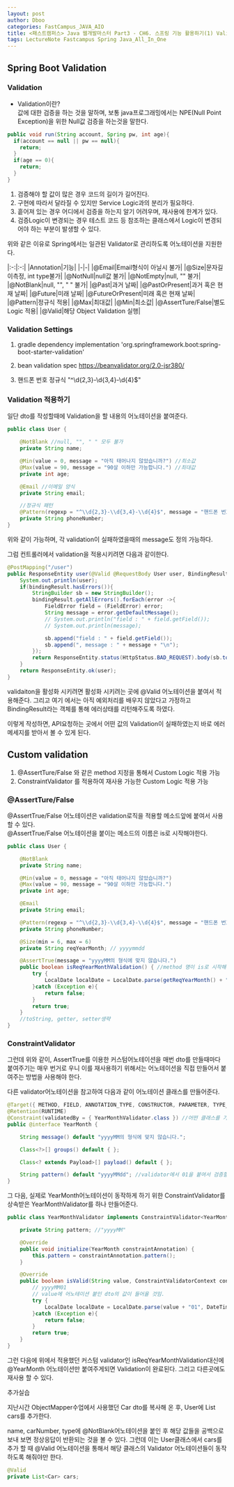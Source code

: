 ```yaml
---
layout: post
author: Dboo
categories: FastCampus_JAVA_AIO
title: <패스트캠퍼스> Java 웹개발마스터 Part3 - CH6. 스프링 기능 활용하기(1) Validation
tags: LectureNote Fastcampus Spring Java_All_In_One
---
```


## Spring Boot Validation

### Validation

- Validation이란?  
값에 대한 검증을 하는 것을 말하며, 보통 java프로그래밍에서는 NPE(Null Point Exception)을 위한
Null값 검증을 하는것을 말한다.

~~~java
public void run(String account, Spring pw, int age){
  if(account == null || pw == null){
    return;
  }
  if(age == 0){
    return;
  }
}
~~~

1. 검증해야 할 값이 많은 경우 코드의 길이가 길어진다.
2. 구현에 따라서 달라질 수 있지만 Service Logic과의 분리가 필요하다.
3. 흩어져 있는 경우 어디에서 검증을 하는지 알기 어려우며, 재사용에 한계가 있다.
4. 검증Logic이 변경되는 경우 테스트 코드 등 참조하는 클래스에서 Logic이 변경되어야 하는 부분이 발생할
수 있다.

위와 같은 이유로 Spring에서는 일관된 Validator로 관리하도록 어노테이션을 지원한다.

|:-:|:-:|
|Annotation|기능|
|-|-|
|@Email|Email형식이 아닐시 불가|
|@Size|문자길이측정, int type불가|
|@NotNull|null값 불가|
|@NotEmpty|null, "" 불가|
|@NotBlank|null, "", " " 불가|
|@Past|과거 날짜|
|@PastOrPresent|과거 혹은 현재 날짜|
|@Future|미래 날짜|
|@FutureOrPresent|미래 혹은 현재 날짜|
|@Pattern|정규식 적용|
|@Max|최대값|
|@Min|최소값|
|@AssertTure/False|별도 Logic 적용|
|@Valid|해당 Object Validation 실행|

### Validation Settings

1. gradle dependency
implementation 'org.springframework.boot:spring-boot-starter-validation'

2. bean validation spec
https://beanvalidator.org/2.0-jsr380/

3. 핸드폰 번호 정규식
"^\\d{2,3}-\\d{3,4}-\\d{4}$"

### Validation 적용하기

일단 dto를 작성할때에 Validation을 할 내용의 어노테이션을 붙여준다.

~~~java
public class User {

    @NotBlank //null, "", " " 모두 불가
    private String name;

    @Min(value = 0, message = "아직 태어나지 않았습니까?") //최소값
    @Max(value = 90, message = "90살 이하만 가능합니다.") //최대값
    private int age;

    @Email //이메일 양식
    private String email;

    //정규식 패턴
    @Pattern(regexp = "^\\d{2,3}-\\d{3,4}-\\d{4}$", message = "핸드폰 번호의 양식과 맞지 않습니다. 01x-xxxx-xxxx")
    private String phoneNumber;
}
~~~

위와 같이 가능하며, 각 validation이 실패하였을때의 message도 정의 가능하다.

그럼 컨트롤러에서 validation을 적용시키려면 다음과 같이한다.

~~~java
@PostMapping("/user")
public ResponseEntity user(@Valid @RequestBody User user, BindingResult bindingResult){
    System.out.println(user);
    if(bindingResult.hasErrors()){
        StringBuilder sb = new StringBuilder();
        bindingResult.getAllErrors().forEach(error ->{
            FieldError field = (FieldError) error;
            String message = error.getDefaultMessage();
            // System.out.println("field : " + field.getField());
            // System.out.println(message);

            sb.append("field : " + field.getField());
            sb.append(", message : " + message + "\n");
        });
        return ResponseEntity.status(HttpStatus.BAD_REQUEST).body(sb.toString());
    }
    return ResponseEntity.ok(user);
}
~~~

validaiton을 활성화 시키려면 활성화 시키려는 곳에 @Valid 어노테이션을 붙여서 적용해준다. 그리고 여기
에서는 아직 예외처리를 배우지 않았다고 가정하고 BindingResult라는 객체를 통해 에러상태를 리턴해주도록
하였다.

이렇게 작성하면, API요청하는 곳에서 어떤 값의 Validation이 실패하였는지 바로 에러메세지를 받아서 볼 수
있게 된다.

## Custom validation

1. @AssertTure/False 와 같은 method 지정을 통해서 Custom Logic 적용 가능
2. ConstraintValidator 를 적용하여 재사용 가능한 Custom Logic 적용 가능

### @AssertTure/False

@AssertTrue/False 어노테이션은 validation로직을 적용할 메소드앞에 붙여서 사용할 수 있다.  
@AssertTrue/False 어노테이션을 붙이는 메소드의 이름은 is로 시작해야한다.

~~~java
public class User {

    @NotBlank
    private String name;

    @Min(value = 0, message = "아직 태어나지 않았습니까?")
    @Max(value = 90, message = "90살 이하만 가능합니다.")
    private int age;

    @Email
    private String email;

    @Pattern(regexp = "^\\d{2,3}-\\d{3,4}-\\d{4}$", message = "핸드폰 번호의 양식과 맞지 않습니다. 01x-xxxx-xxxx")
    private String phoneNumber;

    @Size(min = 6, max = 6)
    private String reqYearMonth; // yyyymmdd

    @AssertTrue(message = "yyyyMM의 형식에 맞지 않습니다.")
    public boolean isReqYearMonthValidation() { //method 명이 is로 시작해야함
        try {
            LocalDate localDate = LocalDate.parse(getReqYearMonth() + "01", DateTimeFormatter.ofPattern("yyyyMMdd"));
        }catch (Exception e){
            return false;
        }
        return true;
    }
    //toString, getter, setter생략
}
~~~

### ConstraintValidator

그런데 위와 같이, AssertTrue를 이용한 커스텀어노테이션을 매번 dto를 만들때마다 붙여주기는 매우 번거로
우니 이를 재사용하기 위해서는 어노테이션을 직접 만들어서 붙여주는 방법을 사용해야 한다.

다른 validator어노테이션을 참고하여 다음과 같이 어노테이션 클래스를 만들어준다.

~~~java
@Target({ METHOD, FIELD, ANNOTATION_TYPE, CONSTRUCTOR, PARAMETER, TYPE_USE })
@Retention(RUNTIME)
@Constraint(validatedBy = { YearMonthValidator.class }) //어떤 클래스를 가지고 validation할것인지
public @interface YearMonth {

    String message() default "yyyyMM의 형식에 맞지 않습니다.";

    Class<?>[] groups() default { };

    Class<? extends Payload>[] payload() default { };

    String pattern() default "yyyyMMdd"; //validator에서 01을 붙여서 검증할 것이니 default를 바꾸자.
}
~~~

그 다음, 실제로 YearMonth어노테이션이 동작하게 하기 위한 ConstraintValidator를 상속받은
YearMonthValidator를 하나 만들어준다.

~~~java
public class YearMonthValidator implements ConstraintValidator<YearMonth, String> {

    private String pattern; //"yyyyMM"

    @Override
    public void initialize(YearMonth constraintAnnotation) {
        this.pattern = constraintAnnotation.pattern();
    }

    @Override
    public boolean isValid(String value, ConstraintValidatorContext context) {
        // yyyyMM01
        // value에 어노테이션 붙인 dto의 값이 들어올 것임.
        try {
            LocalDate localDate = LocalDate.parse(value + "01", DateTimeFormatter.ofPattern(this.pattern));
        }catch (Exception e){
            return false;
        }
        return true;
    }
}

~~~

그런 다음에 위에서 적용했던 커스텀 validator인 isReqYearMonthValidation대신에 @YearMonth
어노테이션만 붙여주게되면 Validation이 완료된다. 그리고 다른곳에도 재사용 할 수 있다.

추가실습

지난시간 ObjectMapper수업에서 사용했던 Car dto를 복사해 온 후, User에 List<Car> cars를 추가한다.

name, carNumber, type에 @NotBlank어노테이션을 붙인 후 해당 값들을 공백으로 보내 보면 정상응답이
반환되는 것을 볼 수 있다. 그런데 이는  User클래스에서 cars를 추가 할 때 @Valid 어노테이션을 통해서
해당 클래스의 Validator 어노테이션들이 동작하도록 해줘야만 한다.

~~~java
@Valid
private List<Car> cars;
~~~
